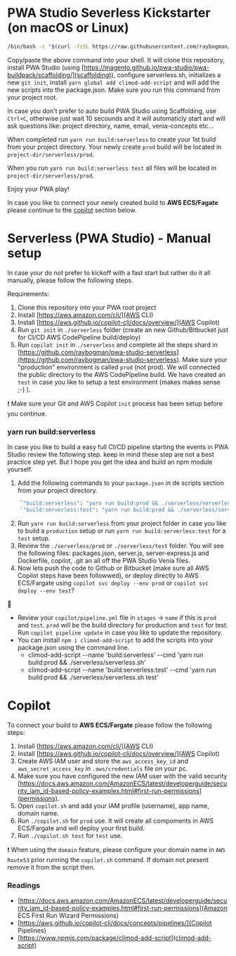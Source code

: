 # PWA Studio Severless Kickstarter (on macOS or Linux)

```bash
/bin/bash -c "$(curl -fsSL https://raw.githubusercontent.com/raybogman/serverless/HEAD/install.sh)"
```    

Copy/paste the above command into your shell. It will clone this repository, install PWA Studio (using [https://magento.github.io/pwa-studio/pwa-buildpack/scaffolding/](scaffolding)), configure serverless.sh, initializes a new `git init`, install `yarn global add climod-add-script` and will add the new scripts into the package.json. Make sure you run this command from your project root.

In case you don't prefer to auto build PWA Studio using Scaffolding, use `Ctrl+C`, otherwise just wait 10 secounds and it will automaticly start and will ask questions like: project directory, name, email, venia-concepts etc...

When completed run `yarn run build:serverless` to create your 1st build from your project directory. Your newly create `prod` build will be located in `project-dir/serverless/prod`.

When you run `yarn run build:serverless test` all files will be located in `project-dir/serverless/prod`.

Enjoy your PWA play!

In case you like to connect your newly created build to **AWS ECS/Fagate** please continue to the [copilot](#copilot) section below.


# Serverless (PWA Studio) - Manual setup

In case your do not prefer to kickoff with a fast start but rather do it all manually, please follow the following steps.

Requirements:
1. Clone this repository into your PWA root project
2. Install [https://aws.amazon.com/cli/](AWS CLI)
3. Install [https://aws.github.io/copilot-cli/docs/overview/](AWS Copilot)
4. Run `git init` in `./serverless` folder (create an new Github/Bitbucket just for CI/CD AWS CodePipeline build/deploy)
5. Run `copilot init` in `./serverless` and complete all the steps shard in [https://github.com/raybogman/pwa-studio-serverless](https://github.com/raybogman/pwa-studio-serverless). Make sure your "production" environment is called `prod` (not prod). We will connected the public directory to the AWS CodePipeline build. We have created an `test` in case you like to setup a test environment (makes makes sense ;-) ).

:exclamation: Make sure your Git and AWS Copilot `init` process has been setup before you continue.

### yarn run build:serverless

In case you like to build a easy full CI/CD pipeline starting the events in PWA Studio review the following step.
keep in mind these step are not a best practice step yet. But I hope you get the idea and build an npm module yourself.

1. Add the following commands to your `package.json` in de scripts section from your project directory.
```bash
    `"build:serverless": "yarn run build:prod && ./serverless/serverless.sh",`
    `"build:serverless:test": "yarn run build:prod && ./serverless/serverless.sh test",`
```    
2. Run `yarn run build:serverless` from your project folder in case you like to build a `production` setup or run `yarn run build:serverless:test` for a `test` setup.    
3. Review the `./serverless/prod` or `./serverless/test` folder. You will see the following files: packages.json, server.js, server-express.js and Dockerfile, copilot, .git an all off the PWA Studio Venia files.
4. Now lets push the code to Github or Bitbucket (make sure all AWS Copilot steps have been followwed), or deploy directly to AWS ECS/Fargate using `copilot svc deploy --env prod` or `copilot svc deploy --env test`? 


:mega:
- Review your `copilot/pipeline.yml` file in `stages` -> `name` if this is `prod` and `test`. `prod` will be the build directory for production and `test` for test. Run `copilot pipeline update` in case you like to update the repository.
- You can install `npm i climod-add-script` to add the scripts into your package.json using the command line.
    - climod-add-script --name 'build:serverless' --cmd 'yarn run build:prod && ./serverless/serverless.sh'
    - climod-add-script --name 'build:serverless:test' --cmd 'yarn run build:prod && ./serverless/serverless.sh test'

# Copilot

To connect your build to **AWS ECS/Fargate** please follow the following steps:

1. Install [https://aws.amazon.com/cli/](AWS CLI)
2. Install [https://aws.github.io/copilot-cli/docs/overview/](AWS Copilot)
3. Create AWS IAM user and store the `aws_access_key_id` and `aws_secret_access_key` in `.aws/credentials` file on your pc.
4. Make sure you have configured the new IAM user with the valid security [https://docs.aws.amazon.com/AmazonECS/latest/developerguide/security_iam_id-based-policy-examples.html#first-run-permissions](permissions).
5. Open `copilot.sh` and add your IAM profile (username), app name, domain name.
6. Run `./copilot.sh` for `prod` use. It will create all compoments in AWS ECS/Fargate and will deploy your first build.  
7. Run `./copilot.sh test` for `test` use.

:heavy_exclamation_mark: When using the `domain` feature, please configure your domain name in `AWS Route53` prior running the `copilot.sh` command. If domain not present remove it from the script then.


### Readings
- [https://docs.aws.amazon.com/AmazonECS/latest/developerguide/security_iam_id-based-policy-examples.html#first-run-permissions](Amazon ECS First Run Wizard Permissions)
- [https://aws.github.io/copilot-cli/docs/concepts/pipelines/](Copilot Pipelines)
- [https://www.npmjs.com/package/climod-add-script](climod-add-script)
